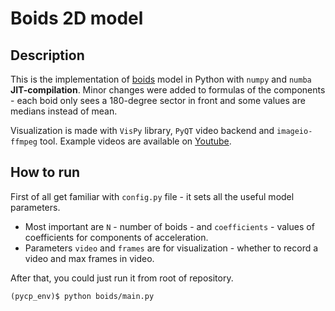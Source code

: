 # Boids 2D model

## Description
This is the implementation of [boids](https://www.red3d.com/cwr/boids/) model in Python with `numpy` and `numba` **JIT-compilation**. Minor changes were added to formulas of the components - each boid only sees a 180-degree sector in front and some values are medians instead of mean.

Visualization is made with `VisPy` library, `PyQT` video backend and `imageio-ffmpeg` tool.
Example videos are available on [Youtube](https://youtu.be/28eeQrRkj7o).

## How to run
First of all get familiar with `config.py` file - it sets all the useful model parameters.
- Most important are `N` - number of boids - and `coefficients` - values of coefficients for components of acceleration.
- Parameters `video` and `frames` are for visualization - whether to record a video and max frames in video.

After that, you could just run it from root of repository.
```(bash)
(pycp_env)$ python boids/main.py
```

## 
